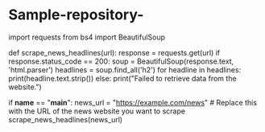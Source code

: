 # Sample-repository-
import requests
from bs4 import BeautifulSoup

def scrape_news_headlines(url):
    response = requests.get(url)
    if response.status_code == 200:
        soup = BeautifulSoup(response.text, 'html.parser')
        headlines = soup.find_all('h2')
        for headline in headlines:
            print(headline.text.strip())
    else:
        print("Failed to retrieve data from the website.")

if __name__ == "__main__":
    news_url = "https://example.com/news"  # Replace this with the URL of the news website you want to scrape
    scrape_news_headlines(news_url)
    
